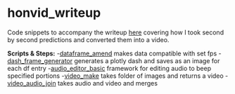 # honvid_writeup

Code snippets to accompany the writeup <a href="www.danielwoolcott.info/honvid_writeup">here</a> covering how I took second by second predictions and converted them into a video. 

<strong>Scripts & Steps:</strong>
-<a href="https://github.com/dwoolc/honvid_writeup/blob/main/dataframe_amend.py">dataframe_amend</a> makes data compatible with set fps
-<a href="https://github.com/dwoolc/honvid_writeup/blob/main/dash_frame_generator.py">dash_frame_generator</a> generates a plotly dash and saves as an image for each df entry
-<a href="https://github.com/dwoolc/honvid_writeup/blob/main/audio_editor_basic.py">audio_editor_basic</a> framework for editing audio to beep specified portions
-<a href="https://github.com/dwoolc/honvid_writeup/blob/main/video_maker.py">video_make</a> takes folder of images and returns a video
-<a href="https://github.com/dwoolc/honvid_writeup/blob/main/video_audio_join.py">video_audio_join</a> takes audio and video and merges


